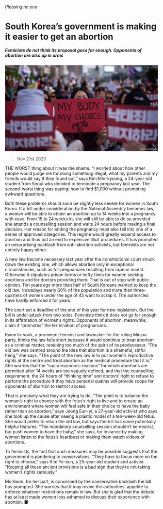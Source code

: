 ###### Pleasing no one

# South Korea’s government is making it easier to get an abortion 

##### Feminists do not think its proposal goes far enough. Opponents of abortion are also up in arms 

![image](images/20201121_ASP502.jpg) 

> Nov 21st 2020 

THE WORST thing about it was the shame. “I worried about how other people would judge me for doing something illegal, what my parents and my friends would say if they found out,” says Kim Min-kyoung, a 24-year-old student from Seoul who decided to terminate a pregnancy last year. The second-worst thing was paying: how to find $1,000 without prompting awkward questions.

Both these problems should soon be slightly less severe for women in South Korea. If a bill under consideration by the National Assembly becomes law, a woman will be able to obtain an abortion up to 14 weeks into a pregnancy with ease. From 15 to 24 weeks in, she will still be able to do so provided she attends a counselling session and waits 24 hours before making a final decision. Her reason for ending the pregnancy must also fall into one of a series of approved categories. This regime would greatly expand access to abortion and thus put an end to expensive illicit procedures. It has prompted an unsurprising backlash from anti-abortion activists, but feminists are not entirely happy either.


A new law became necessary last year after the constitutional court struck down the existing one, which allows abortion only in exceptional circumstances, such as for pregnancies resulting from rape or incest. Otherwise it stipulates prison terms or hefty fines for women seeking abortions and for doctors providing them. That is out of step with public opinion. Ten years ago more than half of South Koreans wanted to keep the old law. Nowadays nearly 60% of the population and more than three-quarters of women under the age of 45 want to scrap it. The authorities have hardly enforced it for years.

The court set a deadline of the end of this year for new legislation. But the bill is under attack from two sides. Feminists think it does not go far enough in its affirmation of women’s rights. Opponents of abortion, meanwhile, claim it “promotes” the termination of pregnancies.

Kwon In-sook, a prominent feminist and lawmaker for the ruling Minjoo party, thinks the law falls short because it would continue to treat abortion as a criminal matter, retaining too much of the spirit of its predecessor. “The old law was centred around the idea that abortion is a shameful, sinful thing,” she says. “The point of the new law is to put women’s reproductive rights at the centre and treat abortion as the medical procedure that it is.” She worries that the “socio-economic reasons” for which abortions are permitted after 14 weeks are too vaguely defined, and that the counselling requirement, the 24 hours of “thinking time” and doctors’ right to refuse to perform the procedure if they have personal qualms will provide scope for opponents of abortion to restrict access.

That is precisely what they are trying to do. “The point is to balance the woman’s right to choose with the fetus’s right to live and to create an environment where women will feel safe in their choice to have the baby rather than an abortion,” says Jeong Eun-yi, a 27-year-old activist who says she took up the cause after seeing a plastic model of a ten-week-old fetus. She would prefer to retain the old law, but says the bill has some potentially helpful features. “The mandatory counselling session shouldn’t be neutral, but push women to have the baby,” she says, for instance by making women listen to the fetus’s heartbeat or making them watch videos of abortions.

To feminists, the fact that such measures may be possible suggests that the government is pandering to conservatives. “They have to focus more on the right to choose,” says Kim Ye-eun, a 25-year-old student and activist. “Keeping all these ancient provisions is a bad sign that they’re not taking women’s rights seriously.”

Ms Kwon, for her part, is concerned by the conservative backlash the bill has prompted. She worries that it may revive the authorities’ appetite to enforce whatever restrictions remain in law. But she is glad that the debate has at least made women less ashamed to discuss their experience with abortion. ■


